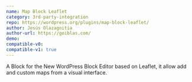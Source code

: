 ```yaml
---
name: Map Block Leaflet
category: 3rd-party-integration
repo: https://wordpress.org/plugins/map-block-leaflet/
author: Jesús Olazagoitia
author-url: https://goiblas.com/
demo: 
compatible-v0:
compatible-v1: true
---
```


A Block for the New WordPress Block Editor based on Leaflet, it allow add and custom maps from a visual interface.
